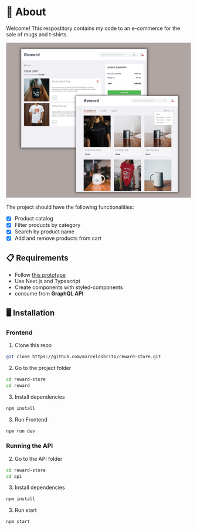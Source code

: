 # 🧠 About

Welcome! This respostitory contains my code to an e-commerce for the sale of mugs and t-shirts.

![Prototype](https://github.com/marcelosbrito/portfolio/blob/main/src/assets/reward-store.png?raw=true)

The project should have the following functionalities:

- [x] Product catalog
- [x] Filter products by category
- [x] Search by product name
- [x] Add and remove products from cart

## 📋 Requirements

- Follow [this prototype](https://www.figma.com/file/rET9F2CeUEJdiVN7JRu993/E-commerce---capputeeno?node-id=680%3A6449)
- Use Next.js and Typescript
- Create components with styled-components
- consume from **GraphQL API**

## 🖥️ Installation

### Frontend

1. Clone this repo

```bash
git clone https://github.com/marcelosbrito/reward-store.git
```

2. Go to the project folder

```bash
cd reward-store
cd reward
```

3. Install dependencies

```bash
npm install
```

3. Run Frontend

```bash
npm run dev
```

### Running the API

2. Go to the API folder

```bash
cd reward-store
cd api
```

3. Install dependencies

```bash
npm install
```

3. Run start

```bash
npm start
```
